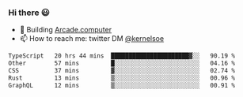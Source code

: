 ### Hi there 😃

- 🔨 Building [Arcade.computer](https://arcade.computer)
- 📫 How to reach me: twitter DM [@kernelsoe](https://twitter.com/kernelsoe)

<!--START_SECTION:waka-->

```txt
TypeScript   20 hrs 44 mins  ██████████████████████▓░░   90.19 %
Other        57 mins         █░░░░░░░░░░░░░░░░░░░░░░░░   04.16 %
CSS          37 mins         ▓░░░░░░░░░░░░░░░░░░░░░░░░   02.74 %
Rust         13 mins         ▒░░░░░░░░░░░░░░░░░░░░░░░░   00.96 %
GraphQL      12 mins         ▒░░░░░░░░░░░░░░░░░░░░░░░░   00.91 %
```

<!--END_SECTION:waka-->
